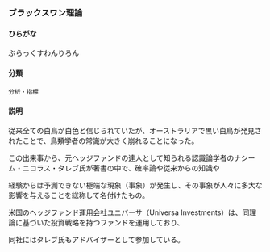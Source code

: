<div style="display:none;">

## [あ行](securities-terms?id=あ行)
## [か行](securities-terms?id=か行)
## [さ行](securities-terms?id=さ行)
## [た行](securities-terms?id=た行)
## [な行](securities-terms?id=な行)
## [は行](securities-terms?id=は行)

</div>

### ブラックスワン理論

#### ひらがな

ぶらっくすわんりろん

#### 分類

`分析・指標`

#### 説明

従来全ての白鳥が白色と信じられていたが、オーストラリアで黒い白鳥が発見されたことで、鳥類学者の常識が大きく崩れることになった。
この出来事から、元ヘッジファンドの達人として知られる認識論学者のナシーム・ニコラス・タレブ氏が著書の中で、確率論や従来からの知識や
経験からは予測できない極端な現象（事象）が発生し、その事象が人々に多大な影響を与えることを総称して名付けたもの。
米国のヘッジファンド運用会社ユニバーサ（Universa Investments）は、同理論に基づいた投資戦略を持つファンドを運用しており、
同社にはタレブ氏もアドバイザーとして参加している。

<div style="display:none;">

## [ま行](securities-terms?id=ま行)
## [や行](securities-terms?id=や行)
## [ら行](securities-terms?id=ら行)
## [わ行](securities-terms?id=わ行)
## [英数字・記号](securities-terms?id=英数字・記号)

</div>

